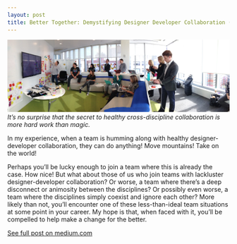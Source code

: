 ```yaml
---
layout: post
title: Better Together: Demystifying Designer Developer Collaboration (blog post)
---
```


![Cross-discipline team](/images/1__JJNPq9IQQvTrL7QwCfXzw.jpeg)
_It’s no surprise that the secret to healthy cross-discipline collaboration is more hard work than magic._

In my experience, when a team is humming along with healthy designer-developer collaboration, they can do anything! Move mountains! Take on the world!

Perhaps you’ll be lucky enough to join a team where this is already the case. How nice! But what about those of us who join teams with lackluster designer-developer collaboration? Or worse, a team where there’s a deep disconnect or animosity between the disciplines? Or possibly even worse, a team where the disciplines simply coexist and ignore each other? More likely than not, you’ll encounter one of these less-than-ideal team situations at some point in your career. My hope is that, when faced with it, you’ll be compelled to help make a change for the better.

[See full post on medium.com](https://medium.com/@bobbinrobyn/better-together-demystifying-designer-developer-collaboration-56571f4285d4?source=friends_link&sk=1da5976c875b7e9459cbbec928d42ff6)
